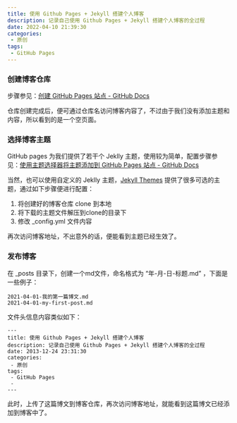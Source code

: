 ```yaml
---
title: 使用 Github Pages + Jekyll 搭建个人博客
description: 记录自己使用 Github Pages + Jekyll 搭建个人博客的全过程
date: 2022-04-10 21:39:30
categories:
 - 原创
tags:
 - GitHub Pages
---
```


### 创建博客仓库

步骤参见：[创建 GitHub Pages 站点 - GitHub Docs](https://docs.github.com/cn/pages/getting-started-with-github-pages/creating-a-github-pages-site)

仓库创建完成后，便可通过仓库名访问博客内容了，不过由于我们没有添加主题和内容，所以看到的是一个空页面。

### 选择博客主题

GitHub pages 为我们提供了若干个 Jeklly 主题，使用较为简单，配置步骤参见：[使用主题选择器将主题添加到 GitHub Pages 站点 - GitHub Docs](https://docs.github.com/cn/pages/getting-started-with-github-pages/adding-a-theme-to-your-github-pages-site-with-the-theme-chooser)

当然，也可以使用自定义的 Jeklly 主题，[Jekyll Themes](http://jekyllthemes.org/) 提供了很多可选的主题，通过如下步骤便进行配置：

1. 将创建好的博客仓库 clone 到本地
2. 将下载的主题文件解压到clone的目录下
3. 修改 _config.yml 文件内容

再次访问博客地址，不出意外的话，便能看到主题已经生效了。

### 发布博客

在 _posts 目录下，创建一个md文件，命名格式为 “年-月-日-标题.md” ，下面是一些例子：

```
2021-04-01-我的第一篇博文.md
2021-04-01-my-first-post.md
```

文件头信息内容类似如下：

```
---
title: 使用 Github Pages + Jekyll 搭建个人博客
description: 记录自己使用 Github Pages + Jekyll 搭建个人博客的全过程
date: 2013-12-24 23:31:30
categories:
 - 原创
tags:
 - GitHub Pages
 - 
---
```

此时，上传了这篇博文到博客仓库，再次访问博客地址，就能看到这篇博文已经添加到博客中了。
